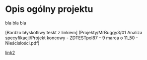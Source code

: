 # Opis ogólny projektu 
bla bla bla  

[Bardzo błyskotliwy teskt z linkiem] (Projekty/MrBuggy3/01 Analiza specyfikacji/Projekt koncowy - ZDTESTpol87 – 9 marca o 11_50 - Nieścisłości.pdf)

[link2](https://allegro.pl)
